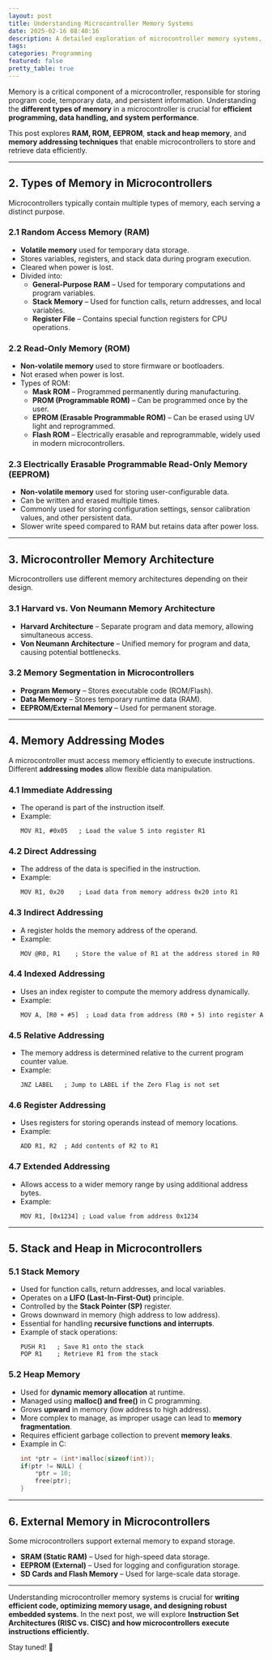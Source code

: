 ```yaml
---
layout: post
title: Understanding Microcontroller Memory Systems
date: 2025-02-16 08:40:16
description: A detailed exploration of microcontroller memory systems, including RAM, ROM, EEPROM, stack, heap, and memory addressing techniques.
tags:
categories: Programming
featured: false
pretty_table: true
---
```


Memory is a critical component of a microcontroller, responsible for storing program code, temporary data, and persistent information. Understanding the **different types of memory** in a microcontroller is crucial for **efficient programming, data handling, and system performance**.

This post explores **RAM, ROM, EEPROM**, **stack and heap memory**, and **memory addressing techniques** that enable microcontrollers to store and retrieve data efficiently.

---

## **2. Types of Memory in Microcontrollers**
Microcontrollers typically contain multiple types of memory, each serving a distinct purpose.

### **2.1 Random Access Memory (RAM)**
- **Volatile memory** used for temporary data storage.
- Stores variables, registers, and stack data during program execution.
- Cleared when power is lost.
- Divided into:
  - **General-Purpose RAM** – Used for temporary computations and program variables.
  - **Stack Memory** – Used for function calls, return addresses, and local variables.
  - **Register File** – Contains special function registers for CPU operations.

### **2.2 Read-Only Memory (ROM)**
- **Non-volatile memory** used to store firmware or bootloaders.
- Not erased when power is lost.
- Types of ROM:
  - **Mask ROM** – Programmed permanently during manufacturing.
  - **PROM (Programmable ROM)** – Can be programmed once by the user.
  - **EPROM (Erasable Programmable ROM)** – Can be erased using UV light and reprogrammed.
  - **Flash ROM** – Electrically erasable and reprogrammable, widely used in modern microcontrollers.

### **2.3 Electrically Erasable Programmable Read-Only Memory (EEPROM)**
- **Non-volatile memory** used for storing user-configurable data.
- Can be written and erased multiple times.
- Commonly used for storing configuration settings, sensor calibration values, and other persistent data.
- Slower write speed compared to RAM but retains data after power loss.

---

## **3. Microcontroller Memory Architecture**
Microcontrollers use different memory architectures depending on their design.

### **3.1 Harvard vs. Von Neumann Memory Architecture**
- **Harvard Architecture** – Separate program and data memory, allowing simultaneous access.
- **Von Neumann Architecture** – Unified memory for program and data, causing potential bottlenecks.

### **3.2 Memory Segmentation in Microcontrollers**
- **Program Memory** – Stores executable code (ROM/Flash).
- **Data Memory** – Stores temporary runtime data (RAM).
- **EEPROM/External Memory** – Used for permanent storage.

---

## **4. Memory Addressing Modes**
A microcontroller must access memory efficiently to execute instructions. Different **addressing modes** allow flexible data manipulation.

### **4.1 Immediate Addressing**
- The operand is part of the instruction itself.
- Example:
  ```assembly
  MOV R1, #0x05   ; Load the value 5 into register R1
  ```

### **4.2 Direct Addressing**
- The address of the data is specified in the instruction.
- Example:
  ```assembly
  MOV R1, 0x20    ; Load data from memory address 0x20 into R1
  ```

### **4.3 Indirect Addressing**
- A register holds the memory address of the operand.
- Example:
  ```assembly
  MOV @R0, R1    ; Store the value of R1 at the address stored in R0
  ```

### **4.4 Indexed Addressing**
- Uses an index register to compute the memory address dynamically.
- Example:
  ```assembly
  MOV A, [R0 + #5]  ; Load data from address (R0 + 5) into register A
  ```

### **4.5 Relative Addressing**
- The memory address is determined relative to the current program counter value.
- Example:
  ```assembly
  JNZ LABEL   ; Jump to LABEL if the Zero Flag is not set
  ```

### **4.6 Register Addressing**
- Uses registers for storing operands instead of memory locations.
- Example:
  ```assembly
  ADD R1, R2  ; Add contents of R2 to R1
  ```

### **4.7 Extended Addressing**
- Allows access to a wider memory range by using additional address bytes.
- Example:
  ```assembly
  MOV R1, [0x1234] ; Load value from address 0x1234
  ```

---

## **5. Stack and Heap in Microcontrollers**

### **5.1 Stack Memory**
- Used for function calls, return addresses, and local variables.
- Operates on a **LIFO (Last-In-First-Out)** principle.
- Controlled by the **Stack Pointer (SP)** register.
- Grows downward in memory (high address to low address).
- Essential for handling **recursive functions and interrupts**.
- Example of stack operations:
  ```assembly
  PUSH R1   ; Save R1 onto the stack
  POP R1    ; Retrieve R1 from the stack
  ```

### **5.2 Heap Memory**
- Used for **dynamic memory allocation** at runtime.
- Managed using **malloc() and free()** in C programming.
- Grows **upward** in memory (low address to high address).
- More complex to manage, as improper usage can lead to **memory fragmentation**.
- Requires efficient garbage collection to prevent **memory leaks**.
- Example in C:
  ```c
  int *ptr = (int*)malloc(sizeof(int));
  if(ptr != NULL) {
      *ptr = 10;
      free(ptr);
  }
  ```

---

## **6. External Memory in Microcontrollers**
Some microcontrollers support external memory to expand storage.

- **SRAM (Static RAM)** – Used for high-speed data storage.
- **EEPROM (External)** – Used for logging and configuration storage.
- **SD Cards and Flash Memory** – Used for large-scale data storage.

---

Understanding microcontroller memory systems is crucial for **writing efficient code, optimizing memory usage, and designing robust embedded systems**. In the next post, we will explore **Instruction Set Architectures (RISC vs. CISC) and how microcontrollers execute instructions efficiently.**

Stay tuned! 🚀


